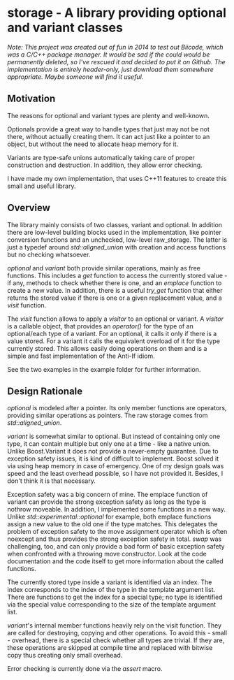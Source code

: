 storage - A library providing optional and variant classes
==========================================================

*Note: This project was created out of fun in 2014 to test out Biicode, which was a C/C++ package manager.
It would be sad if the could would be permanently deleted, so I've rescued it and decided to put it on Github.
The implementation is entirely header-only, just download them somewhere appropriate.
Maybe someone will find it useful.*

Motivation
----------
The reasons for optional and variant types are plenty and well-known.

Optionals provide a great way to handle types that just may not be not there, without actually creating them. It can act just like a pointer to an object, but without the need to allocate heap memory for it.

Variants are type-safe unions automatically taking care of proper construction and destruction. In addition, they allow error checking.

I have made my own implementation, that uses C++11 features to create this small and useful library.

Overview
--------
The library mainly consists of two classes, variant and optional. In addition there are low-level building blocks used in the implementation, like pointer conversion functions and an unchecked, low-level raw_storage. The latter is just a typedef around *std::aligned_union* with creation and access functions but no checking whatsoever.

*optional* and *variant* both provide similar operations, mainly as free functions. This includes a *get* function to access the currently stored value - if any, methods to check whether there is one, and an *emplace* function to create a new value. In addition, there is a useful *try_get* function that either returns the stored value if there is one or a given replacement value, and a *visit* function.

The *visit* function allows to apply a *visitor* to an optional or variant. A *visitor* is a callable object, that provides an *operator()* for the type of an optional/each type of a variant. For an optional, it calls it only if there is a value stored. For a variant it calls the equivalent overload of it for the type currently stored. This allows easily doing operations on them and is a simple and fast implementation of the Anti-If idiom.

See the two examples in the example folder for further information.

Design Rationale
----------------
*optional* is modeled after a pointer. Its only member functions are operators, providing similar operations as pointers. The raw storage comes from *std::aligned_union*.

*variant* is somewhat similar to optional. But instead of containing only one type, it can contain multiple but only one at a time - like a native union. Unlike Boost.Variant it does not provide a never-empty guarantee. Due to exception safety issues, it is kind of difficult to implement. Boost solved it via using heap memory in case of emergency. One of my design goals was speed and the least overhead possible, so I have not provided it. Besides, I don't think it is that necessary.

Exception safety was a big concern of mine. The emplace function of variant can provide the strong exception safety as long as the type is nothrow moveable. In addition, I implemented some functions in a new way. Unlike *std::experimental::optional* for example, both emplace functions assign a new value to the old one if the type matches. This delegates the problem of exception safety to the move assignment operator which is often noexcept and thus provides the strong exception safety in total. *swap* was challenging, too, and can only provide a bad form of basic exception safety when confronted with a throwing move constructor. Look at the code documentation and the code itself to get more information about the called functions.

The currently stored type inside a variant is identified via an index. The index corresponds to the index of the type in the template argument list. There are functions to get the index for a special type; no type is identified via the special value corresponding to the size of the template argument list.

*variant*'s internal member functions heavily rely on the visit function. They are called for destroying, copying and other operations. To avoid this - small - overhead, there is a special check whether all types are trivial. If they are, these operations are skipped at compile time and replaced with bitwise copy thus creating only small overhead.

Error checking is currently done via the *assert* macro.
